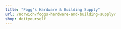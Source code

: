 ```yaml
---
title: "Fogg's Hardware & Building Supply"
url: /norwich/foggs-hardware-and-building-supply/
shop: doityourself
---
```

